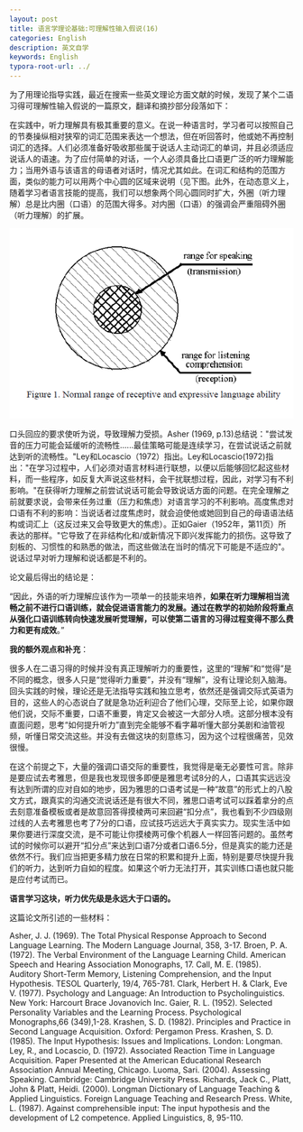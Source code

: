 ```yaml
---
layout: post
title: 语言学理论基础:可理解性输入假说(16)
categories: English
description: 英文自学
keywords: English
typora-root-url: ../
---
```


为了用理论指导实践，最近在搜索一些英文理论方面文献的时候，发现了某个二语习得可理解性输入假说的一篇原文，翻译和摘抄部分段落如下：

在实践中，听力理解具有极其重要的意义。在说一种语言时，学习者可以按照自己的节奏操纵相对狭窄的词汇范围来表达一个想法，但在听回答时，他或她不再控制词汇的选择。人们必须准备好吸收那些属于说话人主动词汇的单词，并且必须适应说话人的语速。为了应付简单的对话，一个人必须具备比口语更广泛的听力理解能力；当用外语与该语言的母语者对话时，情况尤其如此。在词汇和结构的范围方面，类似的能力可以用两个中心圆的区域来说明（见下图。此外，在动态意义上，随着学习者语言技能的提高，我们可以想象两个同心圆同时扩大，外圈（听力理解）总是比内圈（口语）的范围大得多。对内圈（口语）的强调会严重阻碍外圈（听力理解）的扩展。

![Acrobat_np2IPJkcQx](/images/posts/Acrobat_np2IPJkcQx.png)

口头回应的要求使听为说，导致理解力受损。Asher (1969, p.13)总结说："尝试发音的压力可能会延缓听的流畅性......最佳策略可能是连续学习，在尝试说话之前就达到听的流畅性。"Ley和Locascio（1972）指出。Ley和Locascio(1972)指出："在学习过程中，人们必须对语言材料进行联想，以便以后能够回忆起这些材料，而一些程序，如反复大声说这些材料，会干扰联想过程，因此，对学习有不利影响。"在获得听力理解之前尝试说话可能会导致说话方面的问题。在完全理解之前就要求说，会带来任务过重（压力和焦虑）对语言学习的不利影响。高度焦虑对口语有不利的影响：当说话者过度焦虑时，就会迫使他或她回到自己的母语语法结构或词汇上（这反过来又会导致更大的焦虑）。正如Gaier（1952年，第11页）所表达的那样。"它导致了在非结构化和/或新情况下即兴发挥能力的损伤。这导致了刻板的、习惯性的和熟悉的做法，而这些做法在当时的情况下可能是不适应的"。说话过早对听力理解和说话都是不利的。

论文最后得出的结论是：

“因此，外语的听力理解应该作为一项单一的技能来培养，**如果在听力理解相当流畅之前不进行口语训练，就会促进语言能力的发展。通过在教学的初始阶段将重点从强化口语训练转向快速发展听觉理解，可以使第二语言的习得过程变得不那么费力和更有成效**。”





**我的额外观点和补充**：

很多人在二语习得的时候并没有真正理解听力的重要性，这里的“理解”和“觉得”是不同的概念，很多人只是“觉得听力重要”，并没有“理解”，没有让理论刻入脑海。回头实践的时候，理论还是无法指导实践和独立思考，依然还是强调交际式英语为目的，这些人的心态说白了就是急功近利迎合了他们心理，交际至上论，如果你跟他们说，交际不重要，口语不重要，肯定又会被这一大部分人喷。这部分根本没有直面问题，思考“如何提升听力”直到完全能够不看字幕听懂大部分美剧和油管视频，听懂日常交流这些。并没有去做这块的刻意练习，因为这个过程很痛苦，见效很慢。

在这个前提之下，大量的强调口语交际的重要性，我觉得是毫无必要性可言。除非是要应试去考雅思，但是我也发现很多即便是雅思考试8分的人，口语其实远远没有达到所谓的应对自如的地步，因为雅思的口语考试是一种“故意”的形式上的八股文方式，跟真实的沟通交流说话还是有很大不同，雅思口语考试可以踩着拿分的点去刻意准备模板或者是故意回答得摸棱两可来回避“扣分点”，我也看到不少四级刚过线的人去考雅思也考了7分的口语，应试技巧远远大于真实实力。现实生活中如果你要进行深度交流，是不可能让你摸棱两可像个机器人一样回答问题的。虽然考试的时候你可以避开“扣分点”来达到口语7分或者口语6.5分，但是真实的能力还是依然不行。我们应当把更多精力放在日常的积累和提升上面，特别是要尽快提升我们的听力，达到听力自如的程度。如果这个听力无法打开，其实训练口语也就只能是应付考试而已。

**语言学习这块，听力优先级是永远大于口语的。**





这篇论文所引述的一些材料：

Asher, J. J. (1969). The Total Physical Response Approach to Second Language Learning. The Modern Language
Journal, 358, 3-17.
Broen, P. A. (1972). The Verbal Environment of the Language Learning Child. American Speech and Hearing
Association Monographs, 17.
Call, M. E. (1985). Auditory Short-Term Memory, Listening Comprehension, and the Input Hypothesis. TESOL
Quarterly, 19/4, 765-781.
Clark, Herbert H. & Clark, Eve V. (1977). Psychology and Language: An Introduction to Psycholinguistics. New
York: Harcourt Brace Jovanovich Inc.
Gaier, R. L. (1952). Selected Personality Variables and the Learning Process. Psychological Monographs,66
(349),1-28.
Krashen, S. D. (1982). Principles and Practice in Second Language Acquisition. Oxford: Pergamon Press.
Krashen, S. D. (1985). The Input Hypothesis: Issues and Implications. London: Longman.
Ley, R., and Locascio, D. (1972). Associated Reaction Time in Language Acquisition. Paper Presented at the
American Educational Research Association Annual Meeting, Chicago.
Luoma, Sari. (2004). Assessing Speaking. Cambridge: Cambridge University Press.
Richards, Jack C., Platt, John & Platt, Heidi. (2000). Longman Dictionary of Language Teaching & Applied
Linguistics. Foreign Language Teaching and Research Press.
White, L. (1987). Against comprehensible input: The input hypothesis and the development of L2 competence.
Applied Linguistics, 8, 95-110.

